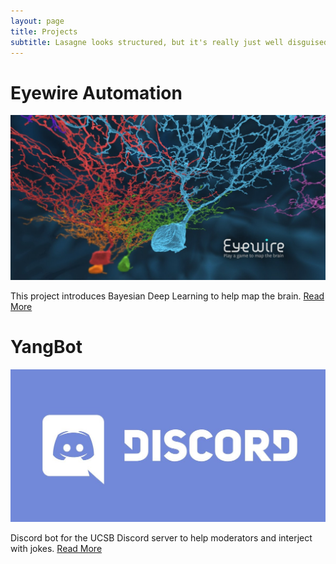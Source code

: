 ```yaml
---
layout: page
title: Projects
subtitle: Lasagne looks structured, but it's really just well disguised spaghetti
---
```


# Eyewire Automation
![](/img/eyewire.jpg)

This project introduces Bayesian Deep Learning to help map the brain. [Read More](/projects/eyewire/)

# YangBot
![](/img/discord.jpg)

Discord bot for the UCSB Discord server to help moderators and interject with jokes. [Read More](/projects/yangbot/)